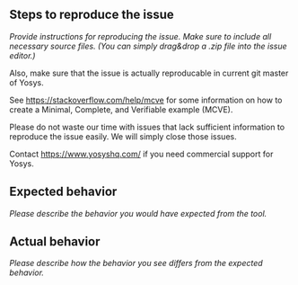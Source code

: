 ## Steps to reproduce the issue

*Provide instructions for reproducing the issue. Make sure to include
all necessary source files. (You can simply drag&drop a .zip file into
the issue editor.)*

Also, make sure that the issue is actually reproducable in current git
master of Yosys.

See https://stackoverflow.com/help/mcve for some information on how to
create a Minimal, Complete, and Verifiable example (MCVE).

Please do not waste our time with issues that lack sufficient information
to reproduce the issue easily. We will simply close those issues.

Contact https://www.yosyshq.com/ if you need commercial support for Yosys.

## Expected behavior

*Please describe the behavior you would have expected from the tool.*

## Actual behavior

*Please describe how the behavior you see differs from the expected behavior.*
